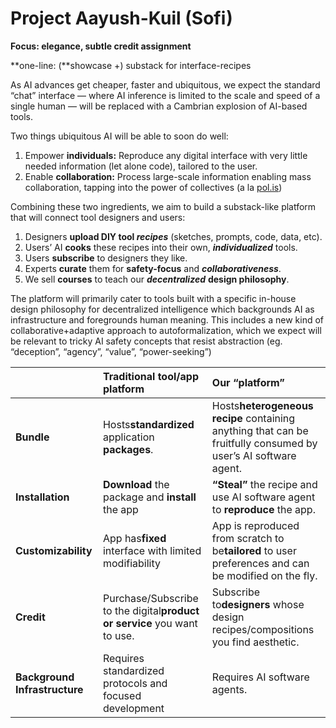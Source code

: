 # Project Aayush-Kuil (Sofi)

**Focus: elegance, subtle credit assignment**

**one-line: (**showcase \+) substack for interface-recipes

As AI advances get cheaper, faster and ubiquitous, we expect the standard “chat” interface — where AI inference is limited to the scale and speed of a single human — will be replaced with a Cambrian explosion of AI-based tools.

Two things ubiquitous AI will be able to soon do well:

1. Empower **individuals:** Reproduce any digital interface with very little needed information (let alone code), tailored to the user.
2. Enable **collaboration:** Process large-scale information enabling mass collaboration, tapping into the power of collectives (a la [pol.is](http://pol.is))

Combining these two ingredients, we aim to build a substack-like platform that will connect tool designers and users:

1. Designers **upload DIY tool *recipes*** (sketches, prompts, code, data, etc).
2. Users’ AI **cooks** these recipes into their own, ***individualized*** tools.
3. Users **subscribe** to designers they like.
4. Experts **curate** them for **safety-focus** and ***collaborativeness***.
5. We sell **courses** to teach our ***decentralized*** **design philosophy**.

The platform will primarily cater to tools built with a specific in-house design philosophy for decentralized intelligence which backgrounds AI as infrastructure and foregrounds human meaning. This includes a new kind of collaborative+adaptive approach to autoformalization, which we expect will be relevant to tricky AI safety concepts that resist abstraction (eg. “deception”, “agency”, “value”, “power-seeking”)

|                                     | Traditional tool/app platform                                                  | Our “platform”                                                                                                      |
| :---------------------------------- | :----------------------------------------------------------------------------- | :-------------------------------------------------------------------------------------------------------------------- |
| **Bundle**                    | Hosts**standardized** application **packages**.                    | Hosts**heterogeneous recipe** containing anything that can be fruitfully consumed by user’s AI software agent. |
| **Installation**              | **Download** the package and **install** the app                   | **“Steal”** the recipe and use AI software agent to **reproduce** the app.                              |
| **Customizability**           | App has**fixed** interface with limited modifiability                    | App is reproduced from scratch to be**tailored** to user preferences and can be modified on the fly.            |
| **Credit**                    | Purchase/Subscribe to the digital**product or service** you want to use. | Subscribe to**designers** whose design recipes/compositions you find aesthetic.                                 |
| **Background Infrastructure** | Requires standardized protocols and focused development                        | Requires AI software agents.                                                                                          |
